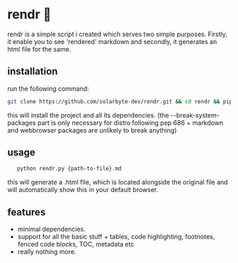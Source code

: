 # rendr 💾
 rendr is a simple script i created which serves two simple purposes. Firstly, it enable you to see 'rendered' markdown and secondly, it generates an html file for the same.
 
## installation
 run the following command:
 
 ```bash
 git clone https://github.com/solarbyte-dev/rendr.git && cd rendr && pip install markdown webbrowser --break-system-packages
 ```
 this will install the project and all its dependencies. 
 (the --break-system-packages part is only necessary for distro following pep 686 + markdown and webbrowser packages are unlikely to break anything)

## usage
 
 ```bash
    python rendr.py {path-to-file}.md
 ```
 this will generate a .html file, which is located alongside the original file and will automatically show this in your default browser.
 
## features
 - minimal dependencies.
 - support for all the basic stuff + tables, code highlighting, footnotes, fenced code blocks, TOC, metadata etc
 - really nothing more.